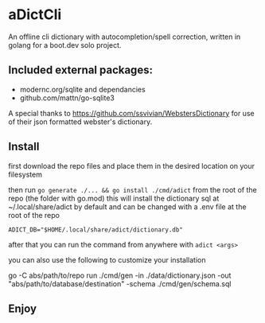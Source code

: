 # aDictCli

An offline cli dictionary with autocompletion/spell correction, written in golang for a boot.dev solo project.

## Included external packages:

- modernc.org/sqlite and dependancies
- github.com/mattn/go-sqlite3

A special thanks to https://github.com/ssvivian/WebstersDictionary for use of their json formatted webster's dictionary.

## Install

first download the repo files and place them in the desired location on your filesystem

then run ```go generate ./... && go install ./cmd/adict``` from the root of the repo (the folder with go.mod)
this will install the dictionary sql at ~/.local/share/adict by default and can be changed with a .env file at the root of the repo

```ADICT_DB="$HOME/.local/share/adict/dictionary.db"```

after that you can run the command from anywhere with ```adict <args>```

you can also use the following to customize your installation

go -C abs/path/to/repo run ./cmd/gen -in ./data/dictionary.json -out "abs/path/to/database/destination" -schema ./cmd/gen/schema.sql

## Enjoy
